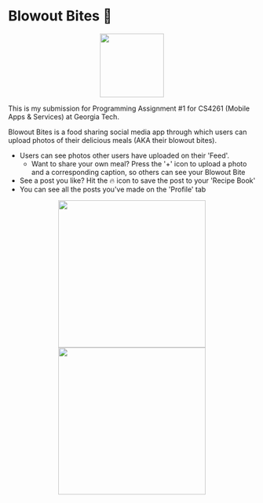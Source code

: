 # Blowout Bites 🥦 
<p align="center">
<img src="https://github.com/user-attachments/assets/f0cc019e-1ef3-4d6e-9151-6f5ea25780ec" width="130">
</p>

This is my submission for Programming Assignment #1 for CS4261 (Mobile Apps & Services) at Georgia Tech.

Blowout Bites is a food sharing social media app through which users can upload photos of their delicious meals (AKA their blowout bites).
- Users can see photos other users have uploaded on their 'Feed'.
  - Want to share your own meal? Press the '+' icon to upload a photo and a corresponding caption, so others can see your Blowout Bite
- See a post you like? Hit the 🔥 icon to save the post to your 'Recipe Book'
- You can see all the posts you've made on the 'Profile' tab


<p align="center">
<img src="https://github.com/user-attachments/assets/d0c6e165-6b66-468a-a802-7c6b0b4689f2" width="300">
<img src="https://github.com/user-attachments/assets/2ab2c35a-451b-45ea-82c1-ad5c89a1527f" width="300">
</p>

